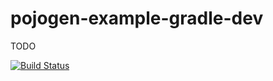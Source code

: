 # pojogen-example-gradle-dev

TODO

[![Build Status](https://travis-ci.org/pojogen/pojogen-example-gradle-dev.svg?branch=master)](https://travis-ci.org/pojogen/pojogen-example-gradle-dev)
